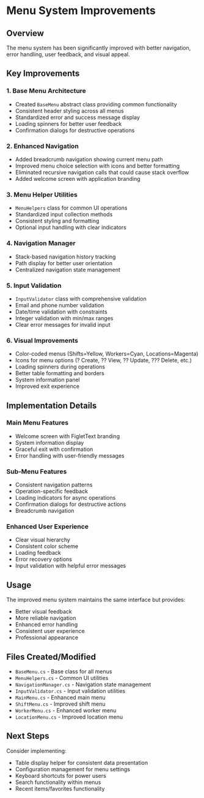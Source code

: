 # Menu System Improvements

## Overview

The menu system has been significantly improved with better navigation, error handling, user feedback, and visual
appeal.

## Key Improvements

### 1. Base Menu Architecture

- Created `BaseMenu` abstract class providing common functionality
- Consistent header styling across all menus
- Standardized error and success message display
- Loading spinners for better user feedback
- Confirmation dialogs for destructive operations

### 2. Enhanced Navigation

- Added breadcrumb navigation showing current menu path
- Improved menu choice selection with icons and better formatting
- Eliminated recursive navigation calls that could cause stack overflow
- Added welcome screen with application branding

### 3. Menu Helper Utilities

- `MenuHelpers` class for common UI operations
- Standardized input collection methods
- Consistent styling and formatting
- Optional input handling with clear indicators

### 4. Navigation Manager

- Stack-based navigation history tracking
- Path display for better user orientation
- Centralized navigation state management

### 5. Input Validation

- `InputValidator` class with comprehensive validation
- Email and phone number validation
- Date/time validation with constraints
- Integer validation with min/max ranges
- Clear error messages for invalid input

### 6. Visual Improvements

- Color-coded menus (Shifts=Yellow, Workers=Cyan, Locations=Magenta)
- Icons for menu options (? Create, ?? View, ?? Update, ??? Delete, etc.)
- Loading spinners during operations
- Better table formatting and borders
- System information panel
- Improved exit experience

## Implementation Details

### Main Menu Features

- Welcome screen with FigletText branding
- System information display
- Graceful exit with confirmation
- Error handling with user-friendly messages

### Sub-Menu Features

- Consistent navigation patterns
- Operation-specific feedback
- Loading indicators for async operations
- Confirmation dialogs for destructive actions
- Breadcrumb navigation

### Enhanced User Experience

- Clear visual hierarchy
- Consistent color scheme
- Loading feedback
- Error recovery options
- Input validation with helpful error messages

## Usage

The improved menu system maintains the same interface but provides:

- Better visual feedback
- More reliable navigation
- Enhanced error handling
- Consistent user experience
- Professional appearance

## Files Created/Modified

- `BaseMenu.cs` - Base class for all menus
- `MenuHelpers.cs` - Common UI utilities
- `NavigationManager.cs` - Navigation state management
- `InputValidator.cs` - Input validation utilities
- `MainMenu.cs` - Enhanced main menu
- `ShiftMenu.cs` - Improved shift menu
- `WorkerMenu.cs` - Enhanced worker menu
- `LocationMenu.cs` - Improved location menu

## Next Steps

Consider implementing:

- Table display helper for consistent data presentation
- Configuration management for menu settings
- Keyboard shortcuts for power users
- Search functionality within menus
- Recent items/favorites functionality